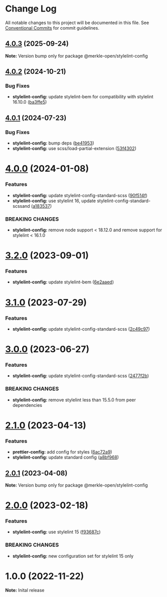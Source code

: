 # Change Log

All notable changes to this project will be documented in this file.
See [Conventional Commits](https://conventionalcommits.org) for commit guidelines.

## [4.0.3](https://github.com/merkle-open/frontend-defaults/compare/@merkle-open/stylelint-config@4.0.2...@merkle-open/stylelint-config@4.0.3) (2025-09-24)

**Note:** Version bump only for package @merkle-open/stylelint-config





## [4.0.2](https://github.com/merkle-open/frontend-defaults/compare/@merkle-open/stylelint-config@4.0.1...@merkle-open/stylelint-config@4.0.2) (2024-10-21)


### Bug Fixes

* **stylelint-config:** update stylelint-bem for compatibility with stylelint 16.10.0 ([ba3ffe5](https://github.com/merkle-open/frontend-defaults/commit/ba3ffe5adab489b8fdd585dfda5daa9f4abead12))





## [4.0.1](https://github.com/merkle-open/frontend-defaults/compare/@merkle-open/stylelint-config@4.0.0...@merkle-open/stylelint-config@4.0.1) (2024-07-23)


### Bug Fixes

* **stylelint-config:** bump deps ([be41953](https://github.com/merkle-open/frontend-defaults/commit/be419532f6517b39f337af0af2a80efcd639724f))
* **stylelint-config:** use scss/load-partial-extension ([53f4302](https://github.com/merkle-open/frontend-defaults/commit/53f4302fd1e4911c105545403a45539701b6b567))





# [4.0.0](https://github.com/merkle-open/frontend-defaults/compare/@merkle-open/stylelint-config@3.2.0...@merkle-open/stylelint-config@4.0.0) (2024-01-08)


### Features

* **stylelint-config:** update stylelint-config-standard-scss ([90f514f](https://github.com/merkle-open/frontend-defaults/commit/90f514f58fe907cb57378ee71be1c27392c257af))
* **stylelint-config:** use stylelint 16, update stylelint-config-standard-scssand ([a183537](https://github.com/merkle-open/frontend-defaults/commit/a183537e21bd1e5dc69bfa0f9686c7ac704d1364))


### BREAKING CHANGES

* **stylelint-config:** remove node support < 18.12.0 and remove support for stylelint < 16.1.0





# [3.2.0](https://github.com/merkle-open/frontend-defaults/compare/@merkle-open/stylelint-config@3.1.0...@merkle-open/stylelint-config@3.2.0) (2023-09-01)


### Features

* **stylelint-config:** update stylelint-bem ([6e2aaed](https://github.com/merkle-open/frontend-defaults/commit/6e2aaeda9eedac213fd0ed9e80ee5c618c61eb32))





# [3.1.0](https://github.com/merkle-open/frontend-defaults/compare/@merkle-open/stylelint-config@3.0.0...@merkle-open/stylelint-config@3.1.0) (2023-07-29)


### Features

* **stylelint-config:** update stylelint-config-standard-scss ([2c49c97](https://github.com/merkle-open/frontend-defaults/commit/2c49c97b1277c126258aaf6c386ee7164e05f0ca))





# [3.0.0](https://github.com/merkle-open/frontend-defaults/compare/@merkle-open/stylelint-config@2.1.0...@merkle-open/stylelint-config@3.0.0) (2023-06-27)


### Features

* **stylelint-config:** update stylelint-config-standard-scss ([2477f2b](https://github.com/merkle-open/frontend-defaults/commit/2477f2b2185ec6021a1e32b7389f08c0601d9886))


### BREAKING CHANGES

* **stylelint-config:** remove stylelint less than 15.5.0 from peer dependencies





# [2.1.0](https://github.com/merkle-open/frontend-defaults/compare/@merkle-open/stylelint-config@2.0.1...@merkle-open/stylelint-config@2.1.0) (2023-04-13)


### Features

* **prettier-config:** add config for styles ([6ac72a9](https://github.com/merkle-open/frontend-defaults/commit/6ac72a9f99640f195d07d52872ca16d1ebbc8054))
* **stylelint-config:** update standard config ([a8bf968](https://github.com/merkle-open/frontend-defaults/commit/a8bf968ca960cf301f16bc33fc0587182090d51c))





## [2.0.1](https://github.com/merkle-open/frontend-defaults/compare/@merkle-open/stylelint-config@2.0.0...@merkle-open/stylelint-config@2.0.1) (2023-04-08)

**Note:** Version bump only for package @merkle-open/stylelint-config





# [2.0.0](https://github.com/merkle-open/frontend-defaults/compare/@merkle-open/stylelint-config@1.0.0...@merkle-open/stylelint-config@2.0.0) (2023-02-18)


### Features

* **stylelint-config:** use stylelint 15 ([f93687c](https://github.com/merkle-open/frontend-defaults/commit/f93687c185c252935c2c054c8c8b120f467d6cd7))


### BREAKING CHANGES

* **stylelint-config:** new configuration set for stylelint 15 only






# 1.0.0 (2022-11-22)

**Note:** Inital release
